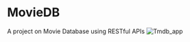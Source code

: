 # MovieDB

A project on Movie Database using RESTful APIs
![Tmdb_app](https://user-images.githubusercontent.com/39856020/203070142-6873b10e-a3ac-433f-9122-9f537332a675.png)
